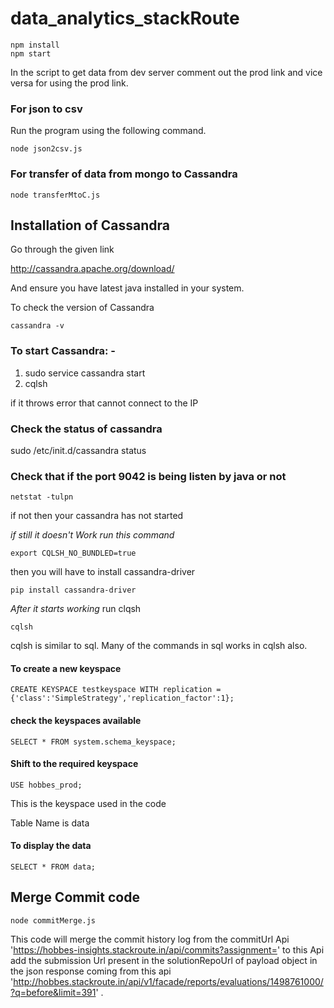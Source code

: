 # data_analytics_stackRoute
```
npm install
npm start
```

In the script to get data from dev server comment out the prod link and vice versa for using the prod link.

### For json to csv
Run the program using the following command.

```
node json2csv.js
```

### For transfer of data from mongo to Cassandra
```
node transferMtoC.js
```

## Installation of Cassandra
Go through the given link

http://cassandra.apache.org/download/

And ensure you have latest java installed in your system.

To check the version of Cassandra
```
cassandra -v
```

### To start Cassandra: -
1. sudo service cassandra start
2. cqlsh

if it throws error that cannot connect to the IP

### Check the status of cassandra
sudo /etc/init.d/cassandra status

### Check that if the port 9042 is being listen by java or not

```
netstat -tulpn
```
if not then your cassandra has not started

*if still it doesn't Work run this command*
```
export CQLSH_NO_BUNDLED=true
```
then you will have to install cassandra-driver
```
pip install cassandra-driver
```


*After it starts working*
run clqsh
```
cqlsh
```

cqlsh is similar to sql. Many of the commands in sql works in cqlsh also.

#### To create a new keyspace
```
CREATE KEYSPACE testkeyspace WITH replication = {'class':'SimpleStrategy','replication_factor':1};
```

#### check the keyspaces available
```
SELECT * FROM system.schema_keyspace;
```

#### Shift to the required keyspace
```
USE hobbes_prod;
```
This is the keyspace used in the code

Table Name is data

#### To display   the data
```
SELECT * FROM data;
```

## Merge Commit code

```
node commitMerge.js
```

This code will merge the commit history log from the commitUrl Api 'https://hobbes-insights.stackroute.in/api/commits?assignment=' to this Api add the submission Url present in the solutionRepoUrl of payload object in the json response coming from this api 'http://hobbes.stackroute.in/api/v1/facade/reports/evaluations/1498761000/?q=before&limit=391' .
